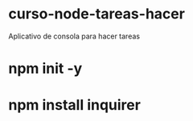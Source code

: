 # curso-node-tareas-hacer
Aplicativo de consola para hacer tareas

# npm init -y
# npm install inquirer

